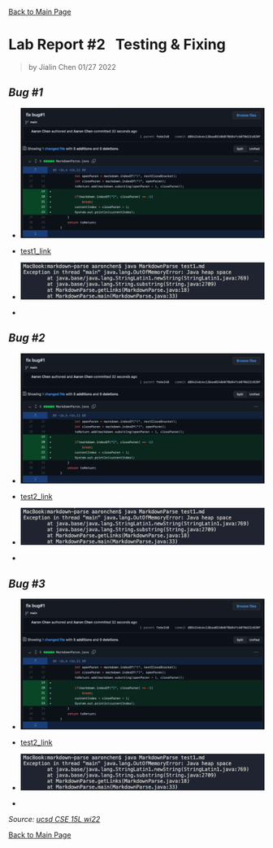 [Back to Main Page](index.md)

# Lab Report #2 &nbsp; Testing & Fixing

> by Jialin Chen 01/27 2022

## *Bug #1*

* ![test1_fix](test1_fix.png)

* [test1_link](https://github.com/jialinc1206/markdown-parse/blob/99cbc891d4efbd30b8feaa2f1493e8249428effa/test1.md)

* ![test1_fail](test1_fail.png)

* 


## *Bug #2*

* ![test2_fix](test1_fix.png)

* [test2_link]()

* ![test2_fail](test1_fail.png)

* 

## *Bug #3*

* ![test2_fix](test1_fix.png)

* [test2_link]()

* ![test2_fail](test1_fail.png)

* 

*Source: [ucsd CSE 15L wi22](https://ucsd-cse15l-w22.github.io/week/week4/#lab-tasks)*

[Back to Main Page](index.md)